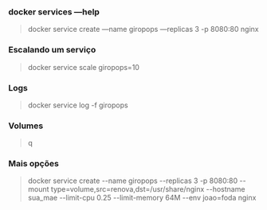 ### docker services —help

> docker service create —name giropops —replicas 3 -p 8080:80 nginx

### Escalando um serviço

> docker service scale giropops=10

### Logs

> docker service log -f giropops

### Volumes

> q

### Mais opções

> docker service create --name giropops --replicas 3 -p 8080:80 --mount type=volume,src=renova,dst=/usr/share/nginx --hostname sua_mae --limit-cpu 0.25 --limit-memory 64M --env joao=foda nginx